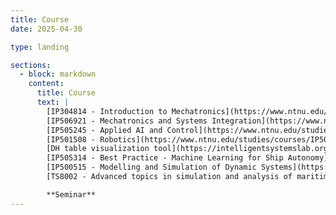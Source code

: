 ```yaml
---
title: Course
date: 2025-04-30

type: landing

sections:
  - block: markdown
    content:
      title: Course
      text: |
        [IP304814 - Introduction to Mechatronics](https://www.ntnu.edu/studies/courses/IP304814)  
        [IP506921 - Mechatronics and Systems Integration](https://www.ntnu.edu/studies/courses/IP506921#tab=omEmnet)  
        [IP505245 - Applied AI and Control](https://www.ntnu.edu/studies/courses/IP505245#tab=omEmnet)  
        [IP501508 - Robotics](https://www.ntnu.edu/studies/courses/IP501508)  
        [DH table visualization tool](https://intelligentsystemslab.org.ntnu.no/course/DH/index.html)  
        [IP505314 - Best Practice - Machine Learning for Ship Autonomy](https://www.ntnu.edu/studies/courses/IP505314)  
        [IP500515 - Modelling and Simulation of Dynamic Systems](https://www.ntnu.edu/studies/courses/IP500515)  
        [TS8002 - Advanced topics in simulation and analysis of maritime operations](https://www.ntnu.edu/studies/courses/TS8002)  

        **Seminar**
---
```

